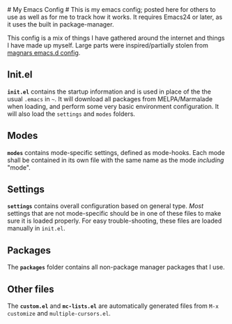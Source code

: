 <meta http-equiv='Content-Type' content='text/html; charset=utf-8' />
# My Emacs Config #
This is my emacs config; posted here for others to use as well as for me to
track how it works. It requires Emacs24 or later, as it uses the built in
package-manager.

This config is a mix of things I have gathered around the internet and things I
have made up myself. Large parts were inspired/partially stolen from
[magnars emacs.d config](http://www.github.com/magnars/.emacs.d).

## Init.el ##
**`init.el`** contains the startup information and is used in place of the the usual `.emacs` in
  `~`. It will download all packages from MELPA/Marmalade when loading, and
  perform some very basic environment configuration. It will also load the
  `settings` and `modes` folders.

## Modes ##
**`modes`** contains mode-specific settings, defined as mode-hooks. Each mode
  shall be contained in its own file with the same name as the mode *including*
  "mode".
  
  
## Settings ##
**`settings`** contains overall configuration based on general type. *Most*
settings that are not mode-specific should be in one of these files to make sure
it is loaded properly. For easy trouble-shooting, these files are loaded
manually in `init.el`.

## Packages ##
The **`packages`** folder contains all non-package manager packages that I use.

## Other files ##
The **`custom.el`** and **`mc-lists.el`** are automatically generated files from
`M-x customize` and `multiple-cursors.el`. 






